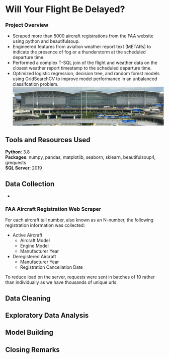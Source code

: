 # Will Your Flight Be Delayed?
### Project Overview
  - Scraped more than 5000 aircraft registrations from the FAA website using python and beautifulsoup.
  - Engineered features from aviation weather report text (METARs) to indicate the presence of fog or a thunderstorm at the scheduled departure time.
  - Performed a complex T-SQL join of the flight and weather data on the closest weather report timestamp to the scheduled departure time.
  - Optimized logistic regression, decision tree, and random forest models using GridSearchCV to improve model performance in an unbalanced classifcation problem.  
  ![](san_francisco_airport.jpg)
## Tools and Resources Used
**Python**: 3.8  
**Packages**: numpy, pandas, matplotlib, seaborn, sklearn, beautifulsoup4, grequests  
**SQL Server**: 2019
## Data Collection
  - 
### FAA Aircraft Registration Web Scraper

For each aircraft tail number, also known as an N-number, the following registration information was collected:
  - Active Aircraft
    - Aircraft Model
    - Engine Model
    - Manufacturer Year
  - Deregistered Aircraft
    - Manufacturer Year
    - Registration Cancellation Date
    
To reduce load on the server, requests were sent in batches of 10 rather than individually as we have thousands of unique urls.  
## Data Cleaning
## Exploratory Data Analysis
## Model Building
## Closing Remarks
